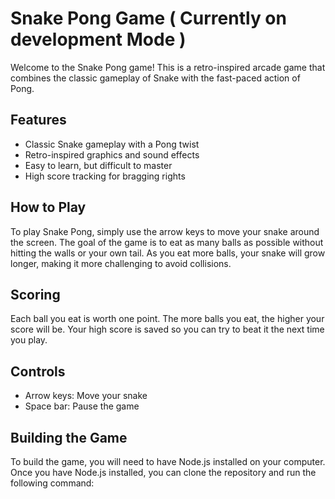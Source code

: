 # Snake Pong Game ( Currently on development Mode )


Welcome to the Snake Pong game! This is a retro-inspired arcade game that combines the classic gameplay of Snake with the fast-paced action of Pong.

## Features

* Classic Snake gameplay with a Pong twist
* Retro-inspired graphics and sound effects
* Easy to learn, but difficult to master
* High score tracking for bragging rights

## How to Play

To play Snake Pong, simply use the arrow keys to move your snake around the screen. The goal of the game is to eat as many balls as possible without hitting the walls or your own tail. As you eat more balls, your snake will grow longer, making it more challenging to avoid collisions.

## Scoring

Each ball you eat is worth one point. The more balls you eat, the higher your score will be. Your high score is saved so you can try to beat it the next time you play.

## Controls

* Arrow keys: Move your snake
* Space bar: Pause the game

## Building the Game

To build the game, you will need to have Node.js installed on your computer. Once you have Node.js installed, you can clone the repository and run the following command:

